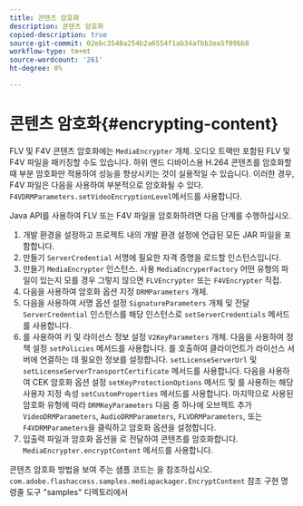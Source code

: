 ```yaml
---
title: 콘텐츠 암호화
description: 콘텐츠 암호화
copied-description: true
source-git-commit: 02ebc3548a254b2a6554f1ab34afbb3ea5f09bb8
workflow-type: tm+mt
source-wordcount: '261'
ht-degree: 0%

---
```


# 콘텐츠 암호화{#encrypting-content}

FLV 및 F4V 콘텐츠 암호화에는 `MediaEncrypter` 개체. 오디오 트랙만 포함된 FLV 및 F4V 파일을 패키징할 수도 있습니다. 하위 엔드 디바이스용 H.264 콘텐츠를 암호화할 때 부분 암호화만 적용하여 성능을 향상시키는 것이 실용적일 수 있습니다. 이러한 경우, F4V 파일은 다음을 사용하여 부분적으로 암호화될 수 있다. `F4VDRMParameters.setVideoEncryptionLevel`메서드를 사용합니다.

Java API를 사용하여 FLV 또는 F4V 파일을 암호화하려면 다음 단계를 수행하십시오.

1. 개발 환경을 설정하고 프로젝트 내의 개발 환경 설정에 언급된 모든 JAR 파일을 포함합니다.
1. 만들기 `ServerCredential` 서명에 필요한 자격 증명을 로드할 인스턴스입니다.
1. 만들기 `MediaEncrypter` 인스턴스. 사용 `MediaEncryperFactory` 어떤 유형의 파일이 있는지 모를 경우 그렇지 않으면 `FLVEncrypter` 또는 `F4VEncrypter` 직접.
1. 다음을 사용하여 암호화 옵션 지정 `DRMParameters` 개체.
1. 다음을 사용하여 서명 옵션 설정 `SignatureParameters` 개체 및 전달 `ServerCredential` 인스턴스를 해당 인스턴스로 `setServerCredentials` 메서드를 사용합니다.
1. 를 사용하여 키 및 라이선스 정보 설정 `V2KeyParameters` 개체. 다음을 사용하여 정책 설정 `setPolicies` 메서드를 사용합니다. 를 호출하여 클라이언트가 라이선스 서버에 연결하는 데 필요한 정보를 설정합니다. `setLicenseServerUrl` 및 `setLicenseServerTransportCertificate` 메서드를 사용합니다. 다음을 사용하여 CEK 암호화 옵션 설정 `setKeyProtectionOptions` 메서드 및 를 사용하는 해당 사용자 지정 속성 `setCustomProperties` 메서드를 사용합니다. 마지막으로 사용된 암호화 유형에 따라 `DRMKeyParameters` 다음 중 하나에 오브젝트 추가 `VideoDRMParameters`, `AudioDRMParameters`, `FLVDRMParameters`, 또는 `F4VDRMParameters`을 클릭하고 암호화 옵션을 설정합니다.
1. 입출력 파일과 암호화 옵션을 로 전달하여 콘텐츠를 암호화합니다. `MediaEncrypter.encryptContent` 메서드를 사용합니다.

콘텐츠 암호화 방법을 보여 주는 샘플 코드는 을 참조하십시오. `com.adobe.flashaccess.samples.mediapackager.EncryptContent` 참조 구현 명령줄 도구 &quot;samples&quot; 디렉토리에서
